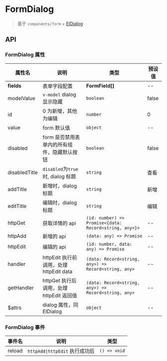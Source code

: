 # FormDialog

> 基于 `components/form` + [ElDialog](https://element-plus.org/zh-CN/component/dialog.html)

## API

### FormDialog 属性

| 属性名     | 说明                                     | 类型                                                   | 预设值 |
| ---------- | ---------------------------------------- | ------------------------------------------------------ | ------ |
| **fields** | 表单字段配置                             | **FormField[]**                                        | --     |
| modelValue | `v-model` dialog 显示隐藏                | `boolean`                                              | false  |
| id         | 0 为新增，其他为编辑                     | `number`                                               | 0      |
| value      | form 默认值                              | `object`                                               | --     |
| disabled   | form 是否禁用表单内的所有组件，隐藏默认按钮      | `boolean`                                              | false  |
| disabledTitle | `disabled`为`true`时, dialog 标题      | `string`                                               | 查看     |
| addTitle   | 新增时，dialog 标题                      | `string`                                               | 新增   |
| editTitle  | 编辑时，dialog 标题                      | `string`                                               | 编辑   |
| httpGet    | 获取详情的 api                           | `(id: number) => Promise<{data: Record<string, any>}>` | --     |
| httpAdd    | 新增的 api                               | `(data: any) => Promise`                               | --     |
| httpEdit   | 编辑的 api                               | `(id: number, data: any) => Promise`                   | --     |
| handler    | httpEdit 执行前调用，处理 httpEdit data  | `(data: Record<string, any>) => Record<string, any>`   | --     |
| getHandler | httpGet 执行后调用，处理 httpEdit 返回值 | `(data: Record<string, any>) => Record<string, any>`   | --     |
| $attrs     | dialog 属性，同 ElDialog                 | `object`                                               | --     |

### FormDialog 事件

| 事件名 | 说明                           | 类型         |
| ------ | ------------------------------ | ------------ |
| reload | `httpAdd\|httpEdit` 执行成功后 | `() => void` |
